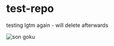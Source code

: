 # test-repo
testing lgtm again - will delete afterwards

![son goku](http://4.bp.blogspot.com/-zk3Jwt3FueY/UCl0Fg8hSOI/AAAAAAAAC7Q/z1bDHBn3dz8/s1600/Captura+de+pantalla+2011-10-22+a+las+14.48.22.png)
